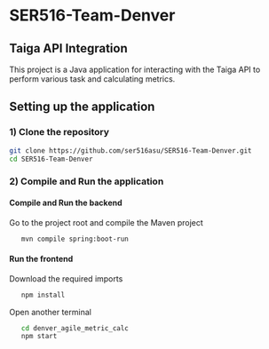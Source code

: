 # SER516-Team-Denver

## Taiga API Integration

This project is a Java application for interacting with the Taiga API to perform various task and calculating metrics.


## Setting up the application

### 1) Clone the repository


   ```bash
   git clone https://github.com/ser516asu/SER516-Team-Denver.git
   cd SER516-Team-Denver
   ```

### 2) Compile and Run the application

#### Compile and Run the backend
Go to the project root and compile the Maven project

```bash
   mvn compile spring:boot-run
   ```

#### Run the frontend
Download the required imports
```bash
   npm install
```

Open another terminal 
```bash
   cd denver_agile_metric_calc
   npm start
   ```
